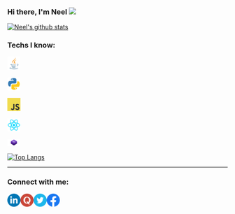 ### Hi there, I'm Neel <img src="https://github.com/TheDudeThatCode/TheDudeThatCode/blob/master/Assets/Hi.gif" width="29px">

[![Neel's github stats](https://github-readme-stats.vercel.app/api?username=neelbavarva&show_icons=true&theme=default)](https://github.com/neelbavarva/github-readme-stats)


### Techs I know:

<p>
   <a><img alt="neelbavarva | Java" width="30px" src="https://github.com/neelbavarva/neelbavarva/blob/master/images/java.png"></a>
   
   <a><img alt="neelbavarva | Python" width="30px"  src="https://github.com/neelbavarva/neelbavarva/blob/master/images/python.png"></a>

   <a><img alt="neelbavarva | Javascript" width="30px"  src="https://github.com/neelbavarva/neelbavarva/blob/master/images/javascript.png"></a>

   <a><img alt="neelbavarva | React" width="30px"  src="https://github.com/neelbavarva/neelbavarva/blob/master/images/react.png"></a>

   <a><img alt="neelbavarva | Bootstrap" width="30px"  src="https://github.com/neelbavarva/neelbavarva/blob/master/images/bootstrap.png"></a>
   
</p>


[![Top Langs](https://github-readme-stats.vercel.app/api/top-langs/?username=neelbavarva&layout=compact&theme=default)](https://github.com/neelbavarva/github-readme-stats)

<hr>


### Connect with me:


[<img align="left" alt="neelbavarva | LinkedIn" width="30px" src="https://github.com/neelbavarva/neelbavarva/blob/master/images/linkedin.png" />][linkedin]

[<img align="left" alt="neelbavarva | Quora" width="30px" src="https://github.com/neelbavarva/neelbavarva/blob/master/images/quora.png" />][quora]

[<img align="left" alt="neelbavarva | Twitter" width="30px" src="https://github.com/neelbavarva/neelbavarva/blob/master/images/twitter.png" />][twitter]

[<img align="left" alt="neelbavarva | Facebook" width="30px" src="https://github.com/neelbavarva/neelbavarva/blob/master/images/facebook.png" />][facebook]


[quora]: https://www.quora.com/profile/Neel-Bavarva
[facebook]: https://www.facebook.com/neel.bavarva
[twitter]: https://twitter.com/BavarvaNeel
[linkedin]: https://www.linkedin.com/in/neel-bavarva-61662a1a3




